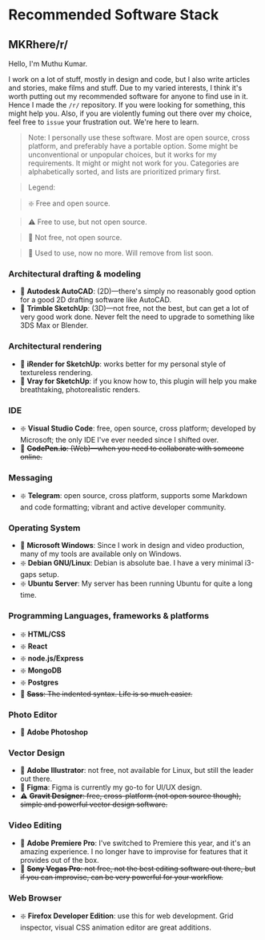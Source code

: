 # Recommended Software Stack
## MKRhere/r/

Hello, I'm Muthu Kumar.

I work on a lot of stuff, mostly in design and code, but I also write articles and stories, make films and stuff. Due to my varied interests, I think it's worth putting out my recommended software for anyone to find use in it. Hence I made the `/r/` repository. If you were looking for something, this might help you. Also, if you are violently fuming out there over my choice, feel free to `issue` your frustration out. We're here to learn.

> Note: I personally use these software. Most are open source, cross platform, and preferably have a portable option. Some might be unconventional or unpopular choices, but it works for my requirements. It might or might not work for you. Categories are alphabetically sorted, and lists are prioritized primary first.

> Legend:

> ❇️ Free and open source.

> ⚠️ Free to use, but not open source.

> 🛑 Not free, not open source.

> 🚫 Used to use, now no more. Will remove from list soon.

### Architectural drafting & modeling

- 🛑 **Autodesk AutoCAD**: (2D)—there's simply no reasonably good option for a good 2D drafting software like AutoCAD.
- 🛑 **Trimble SketchUp**: (3D)—not free, not the best, but can get a lot of very good work done. Never felt the need to upgrade to something like 3DS Max or Blender.

### Architectural rendering

- 🛑 **iRender for SketchUp**: works better for my personal style of textureless rendering.
- 🛑 **Vray for SketchUp**: if you know how to, this plugin will help you make breathtaking, photorealistic renders.

### IDE

- ❇️ **Visual Studio Code**: free, open source, cross platform; developed by Microsoft; the only IDE I've ever needed since I shifted over.
- 🚫 ~~**CodePen.io**: (Web)—when you need to collaborate with someone online.~~

### Messaging

- ❇️ **Telegram**: open source, cross platform, supports some Markdown and code formatting; vibrant and active developer community.

### Operating System

- 🛑 **Microsoft Windows**: Since I work in design and video production, many of my tools are available only on Windows.
- ❇️ **Debian GNU/Linux**: Debian is absolute bae. I have a very minimal i3-gaps setup.
- ❇️ **Ubuntu Server**:  My server has been running Ubuntu for quite a long time.

### Programming Languages, frameworks & platforms

- ❇️ **HTML/CSS**
- ❇️ **React**
- ❇️ **node.js/Express**
- ❇️ **MongoDB**
- ❇️ **Postgres**
- 🚫 ~~**Sass**: The indented syntax. Life is so much easier.~~

### Photo Editor

- 🛑 **Adobe Photoshop**

### Vector Design

- 🛑 **Adobe Illustrator**: not free, not available for Linux, but still the leader out there.
- 🛑 **Figma**: Figma is currently my go-to for UI/UX design.
- ⚠️ ~~**Gravit Designer**: free, cross-platform (not open source though), simple and powerful vector design software.~~

### Video Editing

- 🛑 **Adobe Premiere Pro**: I've switched to Premiere this year, and it's an amazing experience. I no longer have to improvise for features that it provides out of the box.
- 🚫 ~~**Sony Vegas Pro**: not free, not the best editing software out there, but if you can improvise, can be very powerful for your workflow.~~

### Web Browser

- ❇️ **Firefox Developer Edition**: use this for web development. Grid inspector, visual CSS animation editor are great additions.

